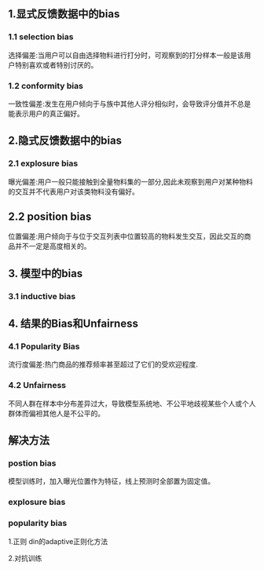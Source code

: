 ## 1.显式反馈数据中的bias
### 1.1 selection bias
选择偏差:当用户可以自由选择物料进行打分时，可观察到的打分样本一般是该用户特别喜欢或者特别讨厌的。

### 1.2 conformity bias
一致性偏差:发生在用户倾向于与族中其他人评分相似时，会导致评分值并不总是能表示用户的真正偏好。

## 2.隐式反馈数据中的bias

### 2.1 explosure bias
曝光偏差:用户一般只能接触到全量物料集的一部分,因此未观察到用户对某种物料的交互并不代表用户对该类物料没有偏好。

## 2.2 position bias
位置偏差:用户倾向于与位于交互列表中位置较高的物料发生交互，因此交互的商品并不一定是高度相关的。

## 3. 模型中的bias
### 3.1 inductive bias

## 4. 结果的Bias和Unfairness
### 4.1 Popularity Bias
流行度偏差:热门商品的推荐频率甚至超过了它们的受欢迎程度.

### 4.2 Unfairness
不同人群在样本中分布差异过大，导致模型系统地、不公平地歧视某些个人或个人群体而偏袒其他人是不公平的。


## 解决方法

### postion bias
模型训练时，加入曝光位置作为特征，线上预测时全部置为固定值。

### explosure bias

### popularity bias
1.正则
din的adaptive正则化方法

2.对抗训练
